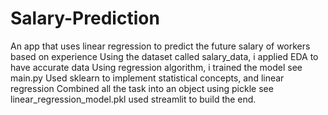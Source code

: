 # Salary-Prediction


An app that uses linear regression to predict the future salary of workers based on experience
Using the dataset called salary_data, i applied EDA to have accurate data
Using regression algorithm, i trained the model see main.py
Used  sklearn to implement statistical concepts, and linear regression
Combined all the task into an object using pickle see linear_regression_model.pkl
used streamlit to build the end.

